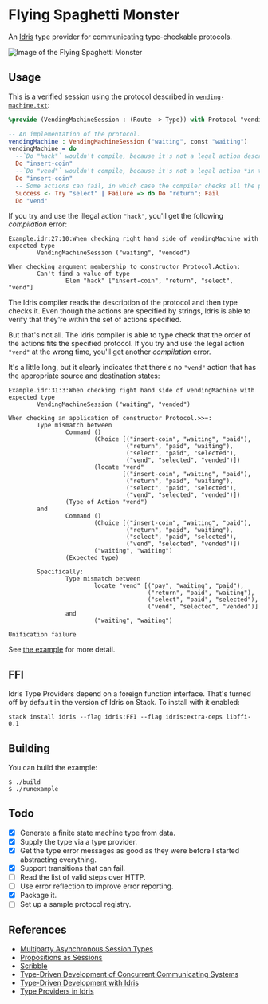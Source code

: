 # Flying Spaghetti Monster
An [Idris](http://www.idris-lang.org/) type provider for communicating type-checkable protocols.

![Image of the Flying Spaghetti Monster](https://upload.wikimedia.org/wikipedia/commons/thumb/9/90/Touched_by_His_Noodly_Appendage_HD.jpg/320px-Touched_by_His_Noodly_Appendage_HD.jpg "Touched by His Noodly Appendage by Niklas Jansson")


## Usage

This is a verified session using the protocol described in [`vending-machine.txt`](./example/vending-machine.txt):
```idris
%provide (VendingMachineSession : (Route -> Type)) with Protocol "vending-machine.txt"

-- An implementation of the protocol.
vendingMachine : VendingMachineSession ("waiting", const "waiting")
vendingMachine = do
  --`Do "hack"` wouldn't compile, because it's not a legal action described in vending-machine.txt.
  Do "insert-coin"
  --`Do "vend"` wouldn't compile, because it's not a legal action *in this state*.
  Do "insert-coin"
  -- Some actions can fail, in which case the compiler checks all the paths end in the right state.
  Success <- Try "select" | Failure => do Do "return"; Fail
  Do "vend"
```

If you try and use the illegal action `"hack"`, you'll get the following *compilation* error:

```
Example.idr:27:10:When checking right hand side of vendingMachine with expected type
        VendingMachineSession ("waiting", "vended")

When checking argument membership to constructor Protocol.Action:
        Can't find a value of type
                Elem "hack" ["insert-coin", "return", "select", "vend"]
```

The Idris compiler reads the description of the protocol and then type checks it. Even though the actions are specified by strings, Idris is able to verify that they're within the set of actions specified.

But that's not all. The Idris compiler is able to type check that the order of the actions fits the specified protocol. If you try and use the legal action `"vend"` at the wrong time, you'll get another *compilation* error.

It's a little long, but it clearly indicates that there's no `"vend"` action that has the appropriate source and destination states:

```
Example.idr:31:3:When checking right hand side of vendingMachine with expected type
        VendingMachineSession ("waiting", "vended")

When checking an application of constructor Protocol.>>=:
        Type mismatch between
                Command ()
                        (Choice [("insert-coin", "waiting", "paid"),
                                 ("return", "paid", "waiting"),
                                 ("select", "paid", "selected"),
                                 ("vend", "selected", "vended")])
                        (locate "vend"
                                [("insert-coin", "waiting", "paid"),
                                 ("return", "paid", "waiting"),
                                 ("select", "paid", "selected"),
                                 ("vend", "selected", "vended")])
                (Type of Action "vend")
        and
                Command ()
                        (Choice [("insert-coin", "waiting", "paid"),
                                 ("return", "paid", "waiting"),
                                 ("select", "paid", "selected"),
                                 ("vend", "selected", "vended")])
                        ("waiting", "waiting")
                (Expected type)

        Specifically:
                Type mismatch between
                        locate "vend" [("pay", "waiting", "paid"),
                                       ("return", "paid", "waiting"),
                                       ("select", "paid", "selected"),
                                       ("vend", "selected", "vended")]
                and
                        ("waiting", "waiting")

Unification failure
```

See [the example](./example) for more detail.

## FFI

Idris Type Providers depend on a foreign function interface. That's turned off by default in the version of Idris on Stack. To install with it enabled:

    stack install idris --flag idris:FFI --flag idris:extra-deps libffi-0.1

## Building

You can build the example:
```
$ ./build
$ ./runexample
```

## Todo

- [x] Generate a finite state machine type from data.
- [x] Supply the type via a type provider.
- [x] Get the type error messages as good as they were before I started abstracting everything.
- [x] Support transitions that can fail.
- [ ] Read the list of valid steps over HTTP.
- [ ] Use error reflection to improve error reporting.
- [x] Package it.
- [ ] Set up a sample protocol registry.

## References

* [Multiparty Asynchronous Session Types](http://www.doc.ic.ac.uk/~yoshida/multiparty/multiparty.pdf)
* [Propositions as Sessions](http://homepages.inf.ed.ac.uk/wadler/papers/propositions-as-sessions/propositions-as-sessions-jfp.pdf)
* [Scribble](http://www.scribble.org/)
* [Type-Driven Development of Concurrent Communicating Systems](https://eb.host.cs.st-andrews.ac.uk/drafts/tdd-conc.pdf)
* [Type-Driven Development with Idris](https://www.manning.com/books/type-driven-development-with-idris)
* [Type Providers in Idris](http://docs.idris-lang.org/en/latest/guides/type-providers-ffi.html)
